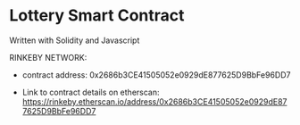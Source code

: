 # Lottery Smart Contract

Written with Solidity and Javascript


RINKEBY NETWORK:
 - contract address: 0x2686b3CE41505052e0929dE877625D9BbFe96DD7

 - Link to contract details on etherscan: https://rinkeby.etherscan.io/address/0x2686b3CE41505052e0929dE877625D9BbFe96DD7
